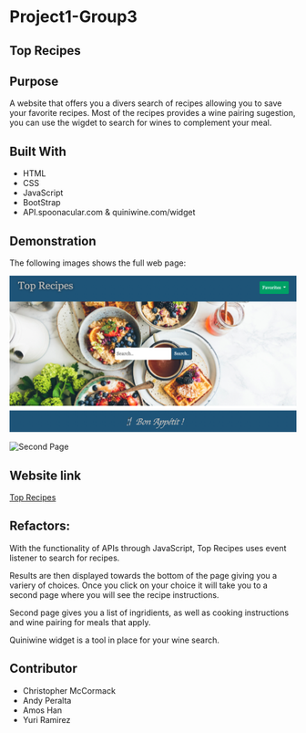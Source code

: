 # Project1-Group3
## Top Recipes

## Purpose
A website that offers you a divers search of recipes allowing you to save your favorite recipes. 
Most of the recipes provides a wine pairing sugestion, you can use the wigdet to search for wines to complement your meal.

## Built With
* HTML
* CSS
* JavaScript
* BootStrap
* API.spoonacular.com & quiniwine.com/widget

## Demonstration 
The following images shows the full web page:

![Home Page](./assets/images/home-image.png)

![Second Page](./assets/images/secondpg-image.png)

## Website link
[Top Recipes](https://andyp1223.github.io/Project1-Group3/)

## Refactors:
With the functionality of APIs through JavaScript, Top Recipes uses event listener to search for recipes.

Results are then displayed towards the bottom of the page giving you a variery of choices. Once you click on your choice it will take you to a second page where you will see the recipe instructions.

Second page gives you a list of ingridients, as well as cooking instructions and wine pairing for meals that apply. 

Quiniwine widget is a tool in place for your wine search.

## Contributor
* Christopher McCormack
* Andy Peralta
* Amos Han
* Yuri Ramirez